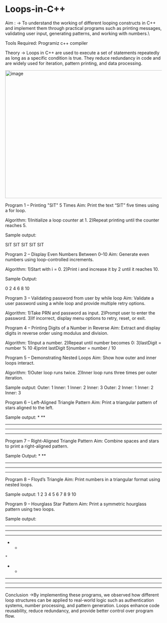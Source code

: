 # Loops-in-C++

Aim :
-> To understand the working of different looping constructs in C++ and implement them through practical programs such as printing messages, validating user input, generating patterns, and working with numbers.\

Tools Required:
Programiz c++ compiler

Theory
-> Loops in C++ are used to execute a set of statements repeatedly as long as a specific condition is true. They reduce redundancy in code and are widely used for iteration, pattern printing, and data processing.

<img width="1052" height="412" alt="image" src="https://github.com/user-attachments/assets/37605e36-e74e-48af-a338-4cf655c732b4" />

Program 1 – Printing "SIT" 5 Times
Aim: Print the text “SIT” five times using a for loop.

Algorithm:
1)Initialize a loop counter at 1.
2)Repeat printing until the counter reaches 5.

Sample output: 

SIT
SIT
SIT
SIT
SIT

Program 2 – Display Even Numbers Between 0–10
Aim: Generate even numbers using loop-controlled increments.

Algorithm:
1)Start with i = 0.
2)Print i and increase it by 2 until it reaches 10.

Sample Output: 

0
2
4
6
8
10

Program 3 – Validating password from user by while loop
Aim: Validate a user password using a while loop and provide multiple retry options.

Algorithm:
1)Take PRN and password as input.
2)Prompt user to enter the password.
3)If incorrect, display menu options to retry, reset, or exit.

Program 4 – Printing Digits of a Number in Reverse
Aim: Extract and display digits in reverse order using modulus and division.

Algorithm:
1)Input a number.
2)Repeat until number becomes 0:
3)lastDigit = number % 10
4)print lastDigit
5)number = number / 10

Program 5 – Demonstrating Nested Loops
Aim: Show how outer and inner loops interact.

Algorithm:
1)Outer loop runs twice.
2)Inner loop runs three times per outer iteration.

Sample output: 
Outer: 1
Inner: 1
Inner: 2
Inner: 3
Outer: 2
Inner: 1
Inner: 2
Inner: 3

Program 6 – Left-Aligned Triangle Pattern
Aim: Print a triangular pattern of stars aligned to the left.

Sample output:
*
**
***
****
*****

Program 7 – Right-Aligned Triangle Pattern
Aim: Combine spaces and stars to print a right-aligned pattern.

Sample Output:
    *
   **
  ***
 ****
*****

Program 8 – Floyd’s Triangle
Aim: Print numbers in a triangular format using nested loops.

Sample output:
1
2 3
4 5 6
7 8 9 10

Program 9 – Hourglass Star Pattern
Aim: Print a symmetric hourglass pattern using two loops.

Sample output:
* * * * *
 * * * *
  * * *
   * *
    *
   * *
  * * *
 * * * *
* * * * *


Conclusion
->By implementing these programs, we observed how different loop structures can be applied to real-world logic such as authentication systems, number processing, and pattern generation. Loops enhance code reusability, reduce redundancy, and provide better control over program flow.






